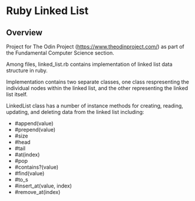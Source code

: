 # Ruby Linked List

## Overview

Project for The Odin Project (https://www.theodinproject.com/) as part of the Fundamental Computer Science section. 

Among files, linked_list.rb contains implementation of linked list data structure in ruby.

Implementation contains two separate classes, one class respresenting the individual nodes within the linked list, and the other representing the linked list itself.

LinkedList class has a number of instance methods for creating, reading, updating, and deleting data from the linked list including:
- #append(value)
- #prepend(value)
- #size
- #head
- #tail
- #at(index)
- #pop
- #contains?(value)
- #find(value)
- #to_s
- #insert_at(value, index)
- #remove_at(index)
